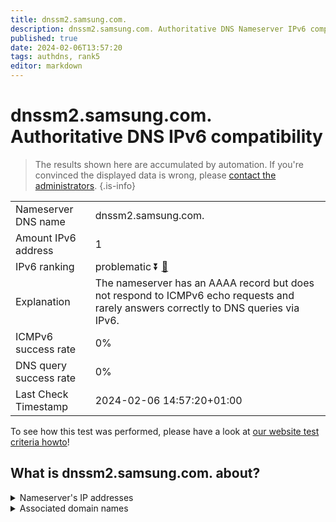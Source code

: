 ```yaml
---
title: dnssm2.samsung.com.
description: dnssm2.samsung.com. Authoritative DNS Nameserver IPv6 compatibility
published: true
date: 2024-02-06T13:57:20
tags: authdns, rank5
editor: markdown
---
```


# dnssm2.samsung.com. Authoritative DNS IPv6 compatibility

> The results shown here are accumulated by automation. If you're convinced the displayed data is wrong, please [contact the administrators](/howto/chat). 
{.is-info}




|   |   |
| - | - |
| Nameserver DNS name | dnssm2.samsung.com.
| Amount IPv6 address | 1
| IPv6 ranking | problematic :arrow_double_down: [🔗](/howto/ranking) |
| Explanation | The nameserver has an AAAA record but does not respond to ICMPv6 echo requests and rarely answers correctly to DNS queries via IPv6. |
| ICMPv6 success rate | 0%|
| DNS query success rate | 0% |
| Last Check Timestamp | 2024-02-06 14:57:20+01:00 |

To see how this test was performed, please have a look at [our website test criteria howto](/howto/testcriteria/authdns)!


## What is dnssm2.samsung.com. about?




<details>
<summary>Nameserver's IP addresses</summary>

2001:330:a:300b:112:107:53:58

</details>



<details>
<summary>Associated domain names</summary>

www.samsung.com

</details>
